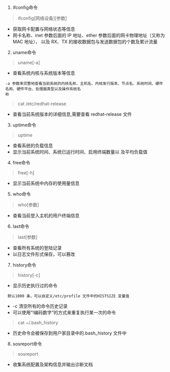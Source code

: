 1. ifconfig命令
> ifconfig[网络设备][参数]
- 获取网卡配置与网络状态等信息
- 网卡名称、inet 参数后面的 IP 地址、ether 参数后面的网卡物理地址（又称为 MAC 地址），
以及 RX、TX 的接收数据包与发送数据包的个数及累计流量
2. uname命令
> uname[-a]
- 查看系统内核与系统版本等信息
```
-a 参数来完整地查看当前系统的内核名称、主机名、内核发行版本、节点名、系统时间、硬件名称、硬件平台、处理器类型以及操作系统名
称
```
> cat /etc/redhat-release
- 查看当前系统版本的详细信息,需要查看 redhat-release 文件
3. uptime命令
> uptime
- 查看系统的负载信息
- 显示当前系统时间、系统已运行时间、启用终端数量以
及平均负载值
4. free命令
> free[-h]
- 显示当前系统中内存的使用量信息
5. who命令
> who[参数]
- 查看当前登入主机的用户终端信息
6. last命令
> last[参数]
- 查看所有系统的登陆记录
- 以日志文件形式保存，可以篡改
7. history命令
> history[-c]
- 显示历史执行过的命令
```
 默认1000 条，可以自定义/etc/profile 文件中的HISTSIZE 变量值
```
- -c 清空所有的命令历史记录
- 可以使用“!编码数字”的方式来重复执行某一次的命令
>  cat ~/.bash_history
- 历史命令会被保存到用户家目录中的.bash_history 文件中
8. sosreport命令
> sosreport
- 收集系统配置及架构信息并输出诊断文档
